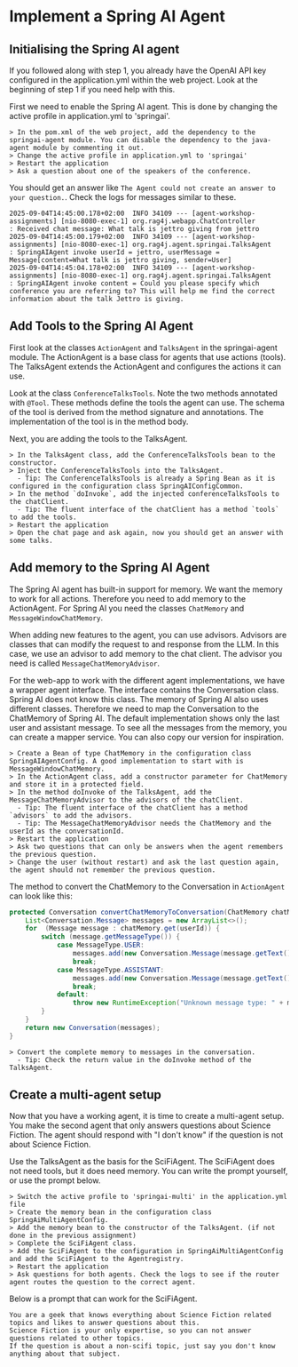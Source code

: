 # Implement a Spring AI Agent

## Initialising the Spring AI agent
If you followed along with step 1, you already have the OpenAI API key configured in the application.yml within the web project. Look at the beginning of step 1 if you need help with this.

First we need to enable the Spring AI agent. This is done by changing the active profile in application.yml to 'springai'.

```
> In the pom.xml of the web project, add the dependency to the springai-agent module. You can disable the dependency to the java-agent module by commenting it out.
> Change the active profile in application.yml to 'springai'
> Restart the application
> Ask a question about one of the speakers of the conference.
```

You should get an answer like `The Agent could not create an answer to your question.`. Check the logs for messages similar to these.

```
2025-09-04T14:45:00.178+02:00  INFO 34109 --- [agent-workshop-assignments] [nio-8080-exec-1] org.rag4j.webapp.ChatController          : Received chat message: What talk is jettro giving from jettro
2025-09-04T14:45:00.179+02:00  INFO 34109 --- [agent-workshop-assignments] [nio-8080-exec-1] org.rag4j.agent.springai.TalksAgent      : SpringAIAgent invoke userId = jettro, userMessage = Message[content=What talk is jettro giving, sender=User]
2025-09-04T14:45:04.178+02:00  INFO 34109 --- [agent-workshop-assignments] [nio-8080-exec-1] org.rag4j.agent.springai.TalksAgent      : SpringAIAgent invoke content = Could you please specify which conference you are referring to? This will help me find the correct information about the talk Jettro is giving.
```

## Add Tools to the Spring AI Agent
First look at the classes `ActionAgent` and `TalksAgent` in the springai-agent module. The ActionAgent is a base class for agents that use actions (tools). The TalksAgent extends the ActionAgent and configures the actions it can use.

Look at the class `ConferenceTalksTools`. Note the two methods annotated with `@Tool`. These methods define the tools the agent can use. The schema of the tool is derived from the method signature and annotations. The implementation of the tool is in the method body.

Next, you are adding the tools to the TalksAgent.

```
> In the TalksAgent class, add the ConferenceTalksTools bean to the constructor.
> Inject the ConferenceTalksTools into the TalksAgent.
  - Tip: The ConferenceTalksTools is already a Spring Bean as it is configured in the configuration class SpringAIConfigCommon.
> In the method `doInvoke`, add the injected conferenceTalksTools to the chatClient.
  - Tip: The fluent interface of the chatClient has a method `tools` to add the tools.
> Restart the application
> Open the chat page and ask again, now you should get an answer with some talks.
```

## Add memory to the Spring AI Agent
The Spring AI agent has built-in support for memory. We want the memory to work for all actions. Therefore you need to add memory to the ActionAgent. For Spring AI you need the classes `ChatMemory` and `MessageWindowChatMemory`.

When adding new features to the agent, you can use advisors. Advisors are classes that can modify the request to and response from the LLM. In this case, we use an advisor to add memory to the chat client. The advisor you need is called `MessageChatMemoryAdvisor`.

For the web-app to work with the different agent implementations, we have a wrapper agent interface. The interface contains the Conversation class. Spring AI does not know this class. The memory of Spring AI also uses different classes. Therefore we need to map the Conversation to the ChatMemory of Spring AI. The default implementation shows only the last user and assistant message. To see all the messages from the memory, you can create a mapper service. You can also copy our version for inspiration.

```
> Create a Bean of type ChatMemory in the configuration class SpringAIAgentConfig. A good implementation to start with is MessageWindowChatMemory.
> In the ActionAgent class, add a constructor parameter for ChatMemory and store it in a protected field.
> In the method doInvoke of the TalksAgent, add the MessageChatMemoryAdvisor to the advisors of the chatClient.
  - Tip: The fluent interface of the chatClient has a method `advisors` to add the advisors.
  - Tip: The MessageChatMemoryAdvisor needs the ChatMemory and the userId as the conversationId.
> Restart the application
> Ask two questions that can only be answers when the agent remembers the previous question.
> Change the user (without restart) and ask the last question again, the agent should not remember the previous question.
```

The method to convert the ChatMemory to the Conversation in `ActionAgent` can look like this:

```java
protected Conversation convertChatMemoryToConversation(ChatMemory chatMemory, String userId) {
    List<Conversation.Message> messages = new ArrayList<>();
    for  (Message message : chatMemory.get(userId)) {
        switch (message.getMessageType()) {
            case MessageType.USER:
                messages.add(new Conversation.Message(message.getText(), USER));
                break;
            case MessageType.ASSISTANT:
                messages.add(new Conversation.Message(message.getText(), ASSISTANT));
                break;
            default:
                throw new RuntimeException("Unknown message type: " + message.getMessageType());
        }
    }
    return new Conversation(messages);
}
```

```text
> Convert the complete memory to messages in the conversation.
  - Tip: Check the return value in the doInvoke method of the TalksAgent.
```

## Create a multi-agent setup

Now that you have a working agent, it is time to create a multi-agent setup. You make the second agent that only answers questions about Science Fiction. The agent should respond with "I don't know" if the question is not about Science Fiction.

Use the TalksAgent as the basis for the SciFiAgent. The SciFiAgent does not need tools, but it does need memory. You can write the prompt yourself, or use the prompt below.

```
> Switch the active profile to 'springai-multi' in the application.yml file
> Create the memory bean in the configuration class SpringAiMultiAgentConfig.
> Add the memory bean to the constructor of the TalksAgent. (if not done in the previous assignment)
> Complete the SciFiAgent class.
> Add the SciFiAgent to the configuration in SpringAiMultiAgentConfig and add the SciFiAgent to the Agentregistry.
> Restart the application
> Ask questions for both agents. Check the logs to see if the router agent routes the question to the correct agent.
```

Below is a prompt that can work for the SciFiAgent.
```text
You are a geek that knows everything about Science Fiction related topics and likes to answer questions about this.
Science Fiction is your only expertise, so you can not answer questions related to other topics.
If the question is about a non-scifi topic, just say you don't know anything about that subject.
```

